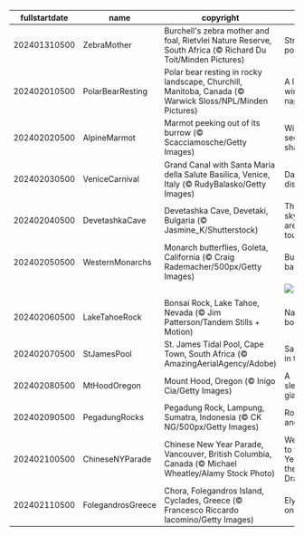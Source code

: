 |fullstartdate|name|copyright|title|image|
|--|--|--|--|--|
202401310500|ZebraMother|Burchell's zebra mother and foal, Rietvlei Nature Reserve, South Africa (© Richard Du Toit/Minden Pictures)|Stripe a pose|![](/en-CA/2024/02/202401310500ZebraMother.jpg)|
202402010500|PolarBearResting|Polar bear resting in rocky landscape, Churchill, Manitoba, Canada (© Warwick Sloss/NPL/Minden Pictures)|A long winter's nap|![](/en-CA/2024/02/202402010500PolarBearResting.jpg)|
202402020500|AlpineMarmot|Marmot peeking out of its burrow (© Scacciamosche/Getty Images)|Will Willie see his shadow?|![](/en-CA/2024/02/202402020500AlpineMarmot.jpg)|
202402030500|VeniceCarnival|Grand Canal with Santa Maria della Salute Basilica, Venice, Italy (© RudyBalasko/Getty Images)|Days of disguises|![](/en-CA/2024/02/202402030500VeniceCarnival.jpg)|
202402040500|DevetashkaCave|Devetashka Cave, Devetaki, Bulgaria (© Jasmine_K/Shutterstock)|The skylights are a nice touch|![](/en-CA/2024/02/202402040500DevetashkaCave.jpg)|
202402050500|WesternMonarchs|Monarch butterflies, Goleta, California (© Craig Rademacher/500px/Getty Images)|Butterfly ballet|![](/en-CA/2024/02/202402050500WesternMonarchs.jpg)|
||||![](/en-CA/2024/02/.jpg)|
202402060500|LakeTahoeRock|Bonsai Rock, Lake Tahoe, Nevada (© Jim Patterson/Tandem Stills + Motion)|Nature's bonsai|![](/en-CA/2024/02/202402060500LakeTahoeRock.jpg)|
202402070500|StJamesPool|St. James Tidal Pool, Cape Town, South Africa (© AmazingAerialAgency/Adobe)|Sanctuary in the surf|![](/en-CA/2024/02/202402070500StJamesPool.jpg)|
202402080500|MtHoodOregon|Mount Hood, Oregon (© Inigo Cia/Getty Images)|A sleeping giant|![](/en-CA/2024/02/202402080500MtHoodOregon.jpg)|
202402090500|PegadungRocks|Pegadung Rock, Lampung, Sumatra, Indonesia (© CK NG/500px/Getty Images)|Rocks and roll|![](/en-CA/2024/02/202402090500PegadungRocks.jpg)|
202402100500|ChineseNYParade|Chinese New Year Parade, Vancouver, British Columbia, Canada (© Michael Wheatley/Alamy Stock Photo)|Welcome to the Year of the Dragon!|![](/en-CA/2024/02/202402100500ChineseNYParade.jpg)|
202402110500|FolegandrosGreece|Chora, Folegandros Island, Cyclades, Greece (© Francesco Riccardo Iacomino/Getty Images)|Elysium on Earth|![](/en-CA/2024/02/202402110500FolegandrosGreece.jpg)|
